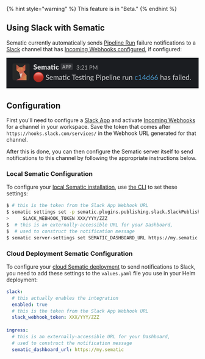 {% hint style="warning" %}
This feature is in "Beta."
{% endhint %}

## Using Slack with Sematic

Sematic currently automatically sends [Pipeline Run](glossary.md#pipeline-run)
failure notifications to a [Slack](https://slack.com/) channel that has
[Incoming Webhooks configured](https://api.slack.com/messaging/webhooks), if
configured:

![Slack notification example](images/SlackNotificationExample.png)

## Configuration

First you'll need to configure a
[Slack App](https://slack.com/help/articles/360001537467-Guide-to-apps-in-Slack)
and activate [Incoming Webhooks](https://api.slack.com/messaging/webhooks) for
a channel in your workspace. Save the token that comes after
`https://hooks.slack.com/services/` in the Webhook URL generated for that
channel.

After this is done, you can then configure the Sematic server itself to send
notifications to this channel by following the appropriate instructions below.

### Local Sematic Configuration

To configure your [local Sematic installation](local-execution.md), use [the
CLI](cli.md) to set these settings:

```bash
$ # this is the token from the Slack App Webhook URL
$ sematic settings set -p sematic.plugins.publishing.slack.SlackPublisher \
>     SLACK_WEBHOOK_TOKEN XXX/YYY/ZZZ
$  # this is an externally-accessible URL for your Dashboard,
$  # used to construct the notification message
$ sematic server-settings set SEMATIC_DASHBOARD_URL https://my.sematic
```

### Cloud Deployment Sematic Configuration

To configure your [cloud Sematic
deployment](deploy.md#deployment-option-2-sematic-with-cloud-execution) to send
notifications to Slack, you need to add these settings to the `values.yaml`
file you use in your Helm deployment:

```yaml
slack:
  # this actually enables the integration
  enabled: true
  # this is the token from the Slack App Webhook URL
  slack_webhook_token: XXX/YYY/ZZZ

ingress:
  # this is an externally-accessible URL for your Dashboard,
  # used to construct the notification message
  sematic_dashboard_url: https://my.sematic
```
